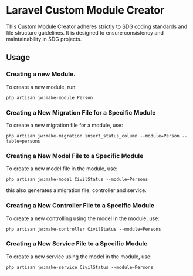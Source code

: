 # Laravel Custom Module Creator

This Custom Module Creator adheres strictly to SDG coding standards and file structure guidelines. It is designed to ensure consistency and maintainability in SDG projects.

## Usage

### Creating a new Module.
To create a new module, run:

```shell
php artisan jw:make-module Person
```

### Creating a New Migration File for a Specific Module
To create a new migration file for a module, use:
```shell
php artisan jw:make-migration insert_status_column --module=Person --table=persons
```

### Creating a New Model File to a Specific Module
To create a new model file in the module, use:
```shell
php artisan jw:make-model CivilStatus --module=Persons
```
this also generates a migration file, controller and service.

### Creating a New Controller File to a Specific Module
To create a new controlling using the model in the module, use:
```shell
php artisan jw:make-controller CivilStatus --module=Persons
```

### Creating a New Service File to a Specific Module
To create a new service using the model in the module, use:
```shell
php artisan jw:make-service CivilStatus --module=Persons
```
